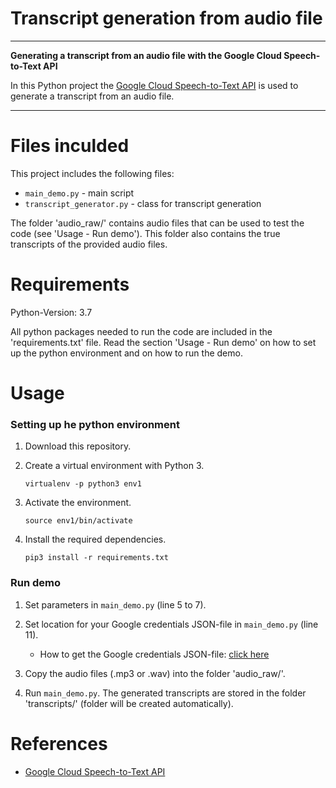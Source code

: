 # Transcript generation from audio file

---

**Generating a transcript from an audio file with the Google Cloud Speech-to-Text API**

In this Python project the [Google Cloud Speech-to-Text API](https://cloud.google.com/speech-to-text) is used to generate a transcript from an audio file. 

---

# Files inculded

This project includes the following files:
* <code>main_demo.py</code> - main script
* <code>transcript_generator.py</code> - class for transcript generation

The folder 'audio_raw/' contains audio files that can be used to test the code (see 'Usage - Run demo'). This folder also contains the true transcripts of the provided audio files.

# Requirements

Python-Version: 3.7

All python packages needed to run the code are included in the 'requirements.txt' file. Read the section 'Usage - Run demo' on how to set up the python environment and on how to run the demo.

# Usage

### Setting up he python environment 

1. Download this repository. 
2. Create a virtual environment with Python 3.

    ```
    virtualenv -p python3 env1
    ```

3. Activate the environment.

    ```
    source env1/bin/activate
    ```

4. Install the required dependencies.

    ```
    pip3 install -r requirements.txt
    ```

### Run demo

1. Set parameters in <code>main_demo.py</code> (line 5 to 7).

2. Set location for your Google credentials JSON-file in <code>main_demo.py</code> (line 11).
    - How to get the Google credentials JSON-file: [click here](https://cloud.google.com/docs/authentication/getting-started)

3. Copy the audio files (.mp3 or .wav) into the folder 'audio_raw/'.

4. Run <code>main_demo.py</code>. The generated transcripts are stored in the folder 'transcripts/' (folder will be created automatically).

# References

* [Google Cloud Speech-to-Text API](https://cloud.google.com/speech-to-text)
